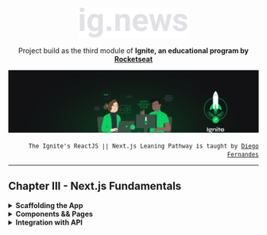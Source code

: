 <p align="center">
    <img src="./public/ignews.svg">
</p>
<p align="center">
Project build as the third module of <strong>Ignite, an educational program by <a href="rocketseat.com.br/" target="_blank">Rocketseat</strong></a>
</p>
<p align="center">
  <img alt="Ignite logo" title="Ignite" src="public/ignite-header-react.png" />
</p>
<p align="right">
<small style="font-family:monospace;">
The Ignite's ReactJS || Next.js Leaning Pathway is taught by <a href="https://www.linkedin.com/in/diego-schell-fernandes" target="_blank">Diego Fernandes</a>
</small>
</p>
<hr>

## Chapter III - Next.js Fundamentals

<details>
     <summary>
        <strong>Scaffolding the App</strong>
     </summary>
    <ol style="list-style:none">
        <li>☑️Introduction to module</li>
        <li>☑️Application flow in React && Next.js</li>
        <li>☑️Next.js basics</li>
        <li>☑️Adding TypeScript</li>
        <li>☑️Styling with SaSS</li>
        <li>☑️The `_document` page: configuring an external font-family</li>
        <li>☑️Setting dynamic page titles</li>
    </ol>
</details>

<details>
     <summary>
        <strong>Components && Pages</strong>
     </summary>
    <ol style="list-style:none">
        <li>☑️Component: Header</li>
        <li>☑️Component: Sign in Button</li>
        <li>☑️Structured and styled the homepage</li>
        <li>☑️Component: SubscribeButton</li>
    </ol>
</details>

<details>
     <summary>
        <strong>Integration with API</strong>
     </summary>
    <ol style="list-style:none">
        <li>☑️Configuring Stripe</li>
        <li>☑️Consuming Stripe's API (SSR)</li>
        <li>☑️Static Site Generation (SSG)</li>
    </ol>
</details>
